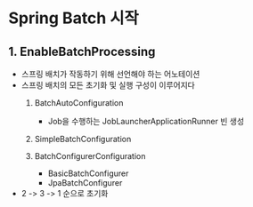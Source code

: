 # Spring Batch 시작

## 1. EnableBatchProcessing
- 스프링 배치가 작동하기 위해 선언해야 하는 어노테이션
- 스프링 배치의 모든 초기화 및 실행 구성이 이루어지다
    1. BatchAutoConfiguration
        - Job을 수행하는 JobLauncherApplicationRunner 빈 생성
    2. SimpleBatchConfiguration

    3. BatchConfigurerConfiguration
        - BasicBatchConfigurer
        - JpaBatchConfigurer
- 2 -> 3 -> 1 순으로 초기화